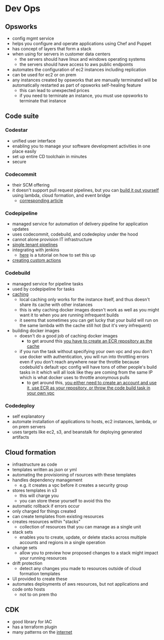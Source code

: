 # Dev Ops

## Opsworks
- config mgmt service
- helps you configure and operate applications using Chef and Puppet
- has concept of layers that form a stack
- when using for servers in customer data centers
  - the servers should have linux and windows operating systems
  - the servers should have access to aws public endpoints
- automates the configuration of ec2 instances including replication
- can be used for ec2 or on prem
- any instances created by opsworks that are manually terminated will be automatically restarted as part of opsworks self-healing feature
  - this can lead to unexpected prices
  - if you need to terminate an instance, you must use opsworks to terminate that instance

## Code suite

### Codestar
- unified user interface
- enabling you to manage your software development activities in one place easily
- set up entire CD toolchain in minutes
- secure

### Codecommit
- their SCM offering
- it doesn't support pull request pipelines, but you can [build it out yourself](https://github.com/aws-samples/aws-codepipeline-multi-branch-strategy) using lambda, cloud formation, and event bridge
  - [corresponding article](https://aws.amazon.com/blogs/devops/multi-branch-codepipeline-strategy-with-event-driven-architecture/)

### Codepipeline
- managed service for automation of delivery pipeline for application updates
- uses codecommit, codebuild, and codedeploy under the hood
- cannot alone provision IT infrastructure
- [single tenant pipelines](https://aws.amazon.com/blogs/devops/cross-account-ci-cd-pipeline-single-tenant-saas/)
- integrating with jenkins
  - [here](https://docs.aws.amazon.com/codepipeline/latest/userguide/tutorials-four-stage-pipeline.html?icmpid=docs_acp_console) is a tutorial on how to set this up
- [creating custom actions](https://docs.aws.amazon.com/codepipeline/latest/userguide/actions-create-custom-action.html)

### Codebuild
- managed service for pipeline tasks
- used by codepipeline for tasks
- [caching](https://docs.aws.amazon.com/codebuild/latest/userguide/build-caching.html)
  - local caching only works for the instance itself, and thus doesn't share its cache with other instances
  - this is why caching docker images doesn't work as well as you might want it to when you are running infrequent builds
  - it seems that sometimes you can get lucky that your build will run on the same lambda with the cache still hot (but it's very infrequent)
- building docker images
  - doesn't do a good job of caching docker images
    - to get around this [you have to create an ECR repository as the cache](https://aws.amazon.com/blogs/devops/reducing-docker-image-build-time-on-aws-codebuild-using-an-external-cache/)
  - if you run the task without specifying your own vpc and you don't use docker with authentication, you will run into throttling errors even if you don't reach anywhere near the throttle because codebuild's default vpc config will have tons of other people's build tasks in it which will all look like they are coming from the same IP which is what docker uses to throttle anonymous pulls
    - to get around this, [you either need to create an account and use it, use ECR as your repository, or throw the code build task in your own vpc](https://cloudkatha.com/too-many-requests-you-reached-pull-rate-limit/#:~:text=Reddit%20Pinterest%20WhatsApp-,AWS%20CodeBuild%3A%20toomanyrequests%3A%20You%20have%20reached%20your%20pull%20rate%20limit,Docker%20Hub%20went%20into%20effect.&text=Free%20Docker%20Hub%20users%20are,pull%20requests%20per%20six%20hours.)

### Codedeploy
  - self explanatory
  - automate installation of applications to hosts, ec2 instances, lambda, or on prem servers
  - uses targets like ec2, s3, and beanstalk for deploying generated artifacts

## Cloud formation
  - infrastructure as code
  - templates written as json or yml
  - automating the provisioning of rsources with these templates
  - handles dependency management
    - e.g. it creates a vpc before it creates a security group
  - stores templates in s3
    - this will charge you
    - you can store these yourself to avoid this tho
  - automatic rollback if errors occur
  - only charged for things created
  - can create templates from existing resources
  - creates resources within "stacks"
    - collection of resources that you can manage as a single unit
  - stack sets
    - enables you to create, update, or delete stacks across multiple accounts and regions in a single operation
  - change sets
    - allow you to preview how proposed changes to a stack might impact your running resources
  - drift protection
    - detect any changes you made to resources outside of cloud formation templates
  - UI provided to create these
  - automates deployments of aws resources, but not applications and code onto hosts
    - not to on prem tho

## CDK
  - good library for IAC
  - has a terraform plugin
  - many patterns on the [internet](https://cdkpatterns.com/)